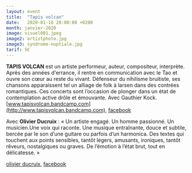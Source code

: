 ```yaml
---
layout: event
title:  "Tapis volcan"
date:   2020-01-16 20:00:00 +0200
month: janvier-2020
image: visuel001.jpeg
image2: artistphoto.jpg
image3: syndrome-nuptiale.jpg
tarif: 5€
---
```


**TAPIS VOLCAN** est un artiste performeur, auteur, compositeur, interprète. Après des années d'errance, il rentre en communication avec le Tao et ouvre son cœur au reste du vivant. Défenseur du nihilisme bruitiste, ses chansons apparaissent tel un alliage de folk à larsen dans des contrées romantiques. Ces concerts sont l’occasion de plonger dans un état de contemplation active drôle et émouvante. Avec Gauthier Kock. [www.tapisvolcan.bandcamp.com](http://www.tapisvolcan.bandcamp.com), [facebook](https://www.facebook.com/TapisVolcan)


Avec **Olivier Ducruix** : « Un artiste engagé. Un homme passionné. Un musicien.Une voix qui raconte. Une musique entraînante, douce et subtile, bercée par le son d’une guitare ou parfois d’un harmonica. Des textes qui touchent aux points sensibles, tantôt légers, amusants, ironiques, tantôt rêveurs, nostalgiques ou graves. De l’émotion à l’état brut, tout en délicatesse. » 

[olivier ducruix](http://www.olivierducruix.com), [facebook](https://www.facebook.com/olivierducruixchanson/)